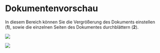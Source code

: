 # Dokumentenvorschau

In diesem Bereich können Sie die Vergrößerung des Dokuments einstellen
(**1**), sowie die einzelnen Seiten des Dokumentes durchblättern
(**2**).


![](<img/image20.png>)


![](<img/image2.png>)